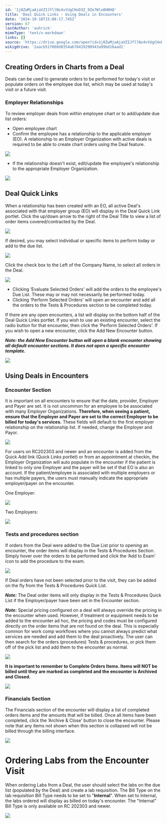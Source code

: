 ```yaml
---
id: '1j0ZwMjaAjaVZIJfllNz4vtUgCHxD3Z_9Ze7Wlo0H0HQ'
title: 'Deal Quick Links - Using Deals in Encounters'
date: '2024-10-18T15:08:17.745Z'
version: 67
lastAuthor: 'auhrick'
mimeType: 'text/x-markdown'
links: []
source: 'https://drive.google.com/open?id=1j0ZwMjaAjaVZIJfllNz4vtUgCHxD3Z_9Ze7Wlo0H0HQ'
wikigdrive: '2aacb51f060d0354a678419290943a99bd16aad1'
---
```

## Creating Orders in Charts from a Deal

Deals can be used to generate orders to be performed for today's visit or populate orders on the employee due list, which may be used at today's visit or a future visit.

### Employer Relationships

To review employer deals from within employee chart or to add/update due list orders:

* Open employee chart
* Confirm the employee has a relationship to the applicable employer (EO). A relationship to an Employer Organization with active deals is required to be able to create chart orders using the Deal feature.

![](../deal-quick-links-using-deals-in-encounters.assets/2919a144361c705e01c8a59e79081b75.png)

* If the relationship doesn't exist, edit/update the employee's relationship to the appropriate Employer Organization.

![](../deal-quick-links-using-deals-in-encounters.assets/c48ce26bf44b3f0dfd214b6b5fe25dfb.png)

## Deal Quick Links

When a relationship has been created with an EO, all active Deal's associated with that employer group (EO) will display in the Deal Quick Link portlet. Click the up/down arrow to the right of the Deal Title to view a list of order items covered/contracted by the Deal.

![](../deal-quick-links-using-deals-in-encounters.assets/d0b3cee30de11b2a8da1e2add8d8711e.png)

If desired, you may select individual or specific items to perform today or add to the due list.

![](../deal-quick-links-using-deals-in-encounters.assets/1a0355a206a56924872bb8f8735388ab.png)

Click the check box to the Left of the Company Name, to select all orders in the Deal.

![](../deal-quick-links-using-deals-in-encounters.assets/2ca68b8b34ecef8b7c77ca40fd8f8f36.png)

* Clicking ‘Evaluate Selected Orders' will add the orders to the employee's Due List. These may or may not necessarily be performed today.
* Clicking ‘Perform Selected Orders' will open an encounter and add all the orders to the Tests & Procedures section to be completed today.

If there are any open encounters, a list will display on the bottom half of the Deal Quick Links portlet.  If you wish to use an existing encounter, select the radio button for that encounter, then click the ‘Perform Selected Orders'.  If you wish to open a new encounter, click the Add New Encounter button.

**_Note: the Add New Encounter button will open a blank encounter showing all default encounter sections. It does not open a specific encounter template._**

![](../deal-quick-links-using-deals-in-encounters.assets/87eb9dc7cd1c638952447439eddf624d.png)

## Using Deals in Encounters

### Encounter Section

It is important on all encounters to ensure that the date, provider, Employer and Payer are set. It is not uncommon for an employee to be associated with many Employer Organizations. **Therefore, when seeing a patient, ensure that the Employer and Payer are set to the correct Employer to be billed for today's services.** These fields will default to the first employer relationship on the relationship list. If needed, change the Employer and Payor.

![](../deal-quick-links-using-deals-in-encounters.assets/f1bffa8ea7ed69bb5d945ea41e9c13d2.png)

For users on RC202303 and newer and an encounter is added from the Quick Add link (Quick Links portlet) or from an appointment at checkin, the Employer Organization will auto populate in the encounter if the patient is linked to only one Employer and the payer will be set if that EO is also an account. If the patient/employee is associated with multiple employers or has multiple payers, the users must manually indicate the appropriate employer/payer on the encounter.

One Employer:

![](../deal-quick-links-using-deals-in-encounters.assets/ed7ea3c7287877975fb60bf84b24872f.png)

Two Employers:

![](../deal-quick-links-using-deals-in-encounters.assets/922df8e3f8f6ef139679b440141d932a.png)

### Tests and procedures section

If orders from the Deal were added to the Due List prior to opening an encounter, the order items will display in the Tests & Procedures Section. Simply hover over the orders to be performed and click the ‘Add to Exam' icon to add the procedure to the exam.

![](../deal-quick-links-using-deals-in-encounters.assets/174df74fe9ea6f053ed9b4260e0f6335.png)

If Deal orders have not been selected prior to the visit, they can be added on the fly from the Tests & Procedures Quick List.

**_Note:_** The Deal order items will only display in the Tests & Procedures Quick List if the Employer/payer have been set in the Encounter section.

**_Note:_** Special pricing configured on a deal will always override the pricing in the encounter when used. However, if treatment or equipment needs to be added to the encounter ad hoc, the pricing and codes must be configured directly on the order items that are not found on the deal. This is especially common for work comp workflows where you cannot always predict what services are needed and add them to the deal proactively. The user can then search for the orders (procedures) Tests & procedures, or pick them off of the pick list and add them to the encounter as normal.

![](../deal-quick-links-using-deals-in-encounters.assets/c97c795efec61dc2ef7a0c1af4e627c2.png)

**It is important to remember to Complete Orders Items. Items will NOT be billed until they are marked as completed and the encounter is Archived and Closed.**

![](../deal-quick-links-using-deals-in-encounters.assets/52c0d6688b52c6d03d74a4b547bbde54.png)

### Financials Section

The Financials section of the encounter will display a list of completed orders items and the amounts that will be billed. Once all items have been completed, click the ‘Archive & Close' button to close the encounter. Please note that any items not shown when this section is collapsed will not be billed through the billing interface.

![](../deal-quick-links-using-deals-in-encounters.assets/38a735ce2d308f98313549d26773dd38.png)

# Ordering Labs from the Encounter Visit

When ordering Labs from a Deal, the user should select the labs on the due list (populated by the Deal) and create a lab requisition. The Bill Type on the lab requisition Bill Type needs to be set to "**Internal**". When set to Internal, the labs ordered will display as billed on today's encounter. The "Internal" Bill Type is only available on RC 202303 and newer.

![](../deal-quick-links-using-deals-in-encounters.assets/06b404336451c60938f5c4b6cbf50af9.png)
